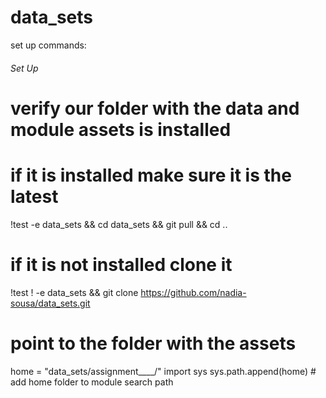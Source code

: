 # data_sets

set up commands:

###### Set Up #####
# verify our folder with the data and module assets is installed
# if it is installed make sure it is the latest
!test -e data_sets && cd data_sets && git pull && cd ..
# if it is not installed clone it 
!test ! -e data_sets && git clone https://github.com/nadia-sousa/data_sets.git
# point to the folder with the assets
home = "data_sets/assignment____/" 
import sys
sys.path.append(home)      # add home folder to module search path
